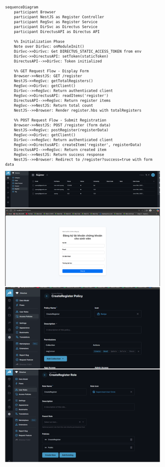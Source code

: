 ```mermaid
sequenceDiagram
    participant Browser
    participant NestJS as Register Controller
    participant RegSvc as Register Service
    participant DirSvc as Directus Service
    participant DirectusAPI as Directus API

    %% Initialization Phase
    Note over DirSvc: onModuleInit()
    DirSvc->>DirSvc: Get DIRECTUS_STATIC_ACCESS_TOKEN from env
    DirSvc->>DirectusAPI: setToken(staticToken)
    DirectusAPI-->>DirSvc: Token initialized

    %% GET Request Flow - Display Form
    Browser->>NestJS: GET /register
    NestJS->>RegSvc: getTotalRegisters()
    RegSvc->>DirSvc: getClient()
    DirSvc-->>RegSvc: Return authenticated client
    RegSvc->>DirectusAPI: readItems('register')
    DirectusAPI-->>RegSvc: Return register items
    RegSvc-->>NestJS: Return total count
    NestJS-->>Browser: Render register.hbs with totalRegisters

    %% POST Request Flow - Submit Registration
    Browser->>NestJS: POST /register (form data)
    NestJS->>RegSvc: postRegister(registerData)
    RegSvc->>DirSvc: getClient()
    DirSvc-->>RegSvc: Return authenticated client
    RegSvc->>DirectusAPI: createItem('register', registerData)
    DirectusAPI-->>RegSvc: Return created item
    RegSvc-->>NestJS: Return success response
    NestJS-->>Browser: Redirect to /register?success=true with form data
```

![registerCollectionDirectus](./image/registerCollectionDirectus.png) 
![createRegisterPage](./image/createRegisterPage.png)
![createRegisterPolicy](./image/createRegisterPolicy.png)
![createRegisterRole](./image/createRegisterRole.png)